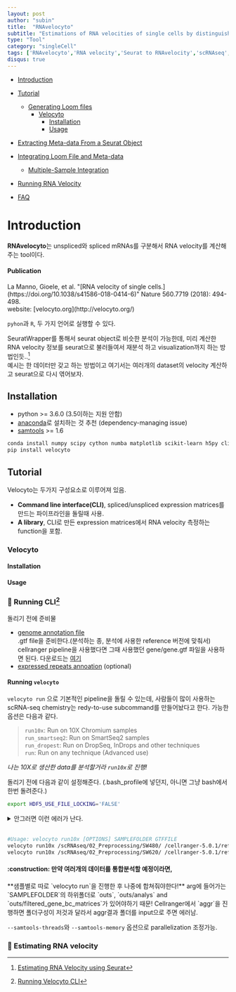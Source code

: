 ```yaml
---
layout: post
author: "subin"
title:  "RNAvelocyto"
subtitle: "Estimations of RNA velocities of single cells by distinguishing unspliced and spliced mRNAs"
type: "Tool"
category: "singleCell"
tags: ['RNAvelocyto','RNA velocity','Seurat to RNAvelocity','scRNAseq','Python','R']
disqus: true
---
```

- [Introduction](#introduction)
- [Tutorial](#tutorial)
  * [Generating Loom files](#generating-loom-files)
    + [Velocyto](#velocyto)
      + [Installation](#installation)
      + [Usage](#usage)

- [Extracting Meta-data From a Seurat Object](#extracting-meta-data)
- [Integrating Loom File and Meta-data](#integrating-loom-file-and-meta-data)
  * [Multiple-Sample Integration](#multiple-sample-integration)
- [Running RNA Velocity](#running-rna-velocity)
- [FAQ](#faq)



# Introduction
**RNAvelocyto**는 unspliced와 spliced mRNAs를 구분해서  RNA velocity를 계산해주는 tool이다.

<div class="bs-callout bs-callout-info">
<div markdown="1">
  <h4>Publication</h4>
La Manno, Gioele, et al. "[RNA velocity of single cells.](https://doi.org/10.1038/s41586-018-0414-6)" Nature 560.7719 (2018): 494-498.<br/>
website: [velocyto.org](http://velocyto.org/)
</div></div>

`pyhon`과 `R`, 두 가지 언어로 실행할 수 있다.<br/>  

SeuratWrapper를 통해서 seurat object로 비슷한 분석이 가능한데, 미리 계산한 RNA velocity 정보를 seurat으로 불러들여서 재분석 하고 visualization까지 하는 방법인듯..[^1]<br/>
예시는 한 데이터만 갖고 하는 방법이고 여기서는 여러개의 dataset의 velocity 계산하고 seurat으로 다시 엮어보자.  


## Installation
- python >= 3.6.0 (3.5이하는 지원 안함)
- [anaconda](https://sweebinee.github.io/blog/study/tools/2021-03-22/Anaconda)로 설치하는 것 추천 (dependency-managing issue)
- [samtools](https://sweebinee.github.io/blog/study/tools/2021-03-22/Samtools) >= 1.6 

```bash
conda install numpy scipy cython numba matplotlib scikit-learn h5py click
pip install velocyto
```

## Tutorial
Velocyto는 두가지 구성요소로 이루어져 있음.
-  **Command line interface(CLI)**, spliced/unspliced expression matrices를 만드는 파이프라인을 돌릴때 사용.
-  **A library**, CLI로 만든 expression matrices에서 RNA velocity 측정하는 function을 포함.

### Velocyto
#### Installation
#### Usage


### :honey_pot: Running CLI[^2]
돌리기 전에 준비물
- <u>genome annotation file</u><br/> .gtf file을 준비한다.(분석하는 종, 분석에 사용한 reference 버전에 맞춰서)<br/> cellranger pipeline을 사용했다면 그때 사용했던 gene/gene.gtf 파일을 사용하면 된다. 다운로드는 [여기](https://support.10xgenomics.com/single-cell-gene-expression/software/pipelines/latest/advanced/references) 
- <u>expressed repeats annoation</u> (optional)<br/>


#### Running `velocyto` 
`velocyto run` 으로 기본적인 pipeline을 돌릴 수 있는데, 사람들이 많이 사용하는 scRNA-seq chemistry는 redy-to-use subcommand를 만들어놨다고 한다. 가능한 옵션은 다음과 같다.
> `run10x`: Run on 10X Chromium samples <br/>
> `run_smartseq2`: Run on SmartSeq2 samples<br/>
> `run_dropest`: Run on DropSeq, InDrops and other techniques<br/>
> `run`: Run on any technique (Advanced use)

*나는 10X로 생산한 data를 분석할거라 `run10x`로 진행!*

돌리기 전에 다음과 같이 설정해준다. (.bash_profile에 넣던지, 아니면 그냥 bash에서 한번 돌려준다.)
```bash
export HDF5_USE_FILE_LOCKING='FALSE'
```
<details>
<summary>안그러면 이런 에러가 난다.</summary>
<div markdown="1">
거의 2시간쯤 후.. 다 돌아가서 결과 loom file writing 하는 와중에 발생한다.[^3]

```bash
2021-03-22 19:27:45,677 - DEBUG - Writing loom file
Traceback (most recent call last):
  File "/storage2/Project/subin/source/Anaconda3/lib/python3.8/site-packages/velocyto/commands/_run.py", line 286, in _run
    ds = loompy.create(filename=outfile, matrix=total, row_attrs=ra, col_attrs=ca, dtype="float32")
TypeError: create() got an unexpected keyword argument 'matrix'

During handling of the above exception, another exception occurred:

Traceback (most recent call last):
  File "/storage2/Project/subin/source/Anaconda3/bin/velocyto", line 8, in <module>
    sys.exit(cli())
  File "/storage2/Project/subin/source/Anaconda3/lib/python3.8/site-packages/click/core.py", line 829, in __call__
    return self.main(*args, **kwargs)
  File "/storage2/Project/subin/source/Anaconda3/lib/python3.8/site-packages/click/core.py", line 782, in main
    rv = self.invoke(ctx)
  File "/storage2/Project/subin/source/Anaconda3/lib/python3.8/site-packages/click/core.py", line 1259, in invoke
    return _process_result(sub_ctx.command.invoke(sub_ctx))
  File "/storage2/Project/subin/source/Anaconda3/lib/python3.8/site-packages/click/core.py", line 1066, in invoke
    return ctx.invoke(self.callback, **ctx.params)
  File "/storage2/Project/subin/source/Anaconda3/lib/python3.8/site-packages/click/core.py", line 610, in invoke
    return callback(*args, **kwargs)
  File "/storage2/Project/subin/source/Anaconda3/lib/python3.8/site-packages/velocyto/commands/run10x.py", line 112, in run10x
    return _run(bamfile=(bamfile, ), gtffile=gtffile, bcfile=bcfile, outputfolder=outputfolder,
  File "/storage2/Project/subin/source/Anaconda3/lib/python3.8/site-packages/velocyto/commands/_run.py", line 297, in _run
    loompy.create(filename=outfile, layers=tmp_layers, row_attrs=ra, col_attrs=ca, file_attrs={"velocyto.__version__": vcy.__version__, "velocyto.logic": logic})
  File "/storage2/Project/subin/source/Anaconda3/lib/python3.8/site-packages/loompy/loompy.py", line 1057, in create
    with new(filename, file_attrs=file_attrs) as ds:
  File "/storage2/Project/subin/source/Anaconda3/lib/python3.8/site-packages/loompy/loompy.py", line 983, in new
    f = h5py.File(name=filename, mode='w')
  File "/storage2/Project/subin/source/Anaconda3/lib/python3.8/site-packages/h5py/_hl/files.py", line 424, in __init__
    fid = make_fid(name, mode, userblock_size,
  File "/storage2/Project/subin/source/Anaconda3/lib/python3.8/site-packages/h5py/_hl/files.py", line 196, in make_fid
    fid = h5f.create(name, h5f.ACC_TRUNC, fapl=fapl, fcpl=fcpl)
  File "h5py/_objects.pyx", line 54, in h5py._objects.with_phil.wrapper
  File "h5py/_objects.pyx", line 55, in h5py._objects.with_phil.wrapper
  File "h5py/h5f.pyx", line 116, in h5py.h5f.create
OSError: Unable to create file (file locking disabled on this file system (use HDF5_USE_FILE_LOCKING environment variable to override), errno = 38, error message = 'Function not implemented')
```
</div>
</details>
<br/>

```bash
#Usage: velocyto run10x [OPTIONS] SAMPLEFOLDER GTFFILE
velocyto run10x /scRNAseq/02_Preprocessing/SW480/ /cellranger-5.0.1/refdata-gex-GRCh38-2020-A/genes/genes.gtf
velocyto run10x /scRNAseq/02_Preprocessing/SW620/ /cellranger-5.0.1/refdata-gex-GRCh38-2020-A/genes/genes.gtf
```

<div class="bs-callout bs-callout-warning">
<div markdown="1">
<h4>:construction: 만약 여러개의 데이터를 통합분석할 예정이라면,</h4>
**샘플별로 따로 `velocyto run`을 진행한 후 나중에 합쳐줘야한다!** arg에 들어가는 `SAMPLEFOLDER`의 하위폴더로 `outs`, `outs/analys` and `outs/filtered_gene_bc_matrices`가 있어야하기 때문! Cellranger에서 `aggr`을 진행하면 폴더구성이 저것과 달라서 aggr결과 폴더를 input으로 주면 에러남.
</div></div>

`--samtools-threads`와 `--samtools-memory` 옵션으로 parallelization 조정가능. 

### :honey_pot: Estimating RNA velocity





[^1]: [Estimating RNA Velocity using Seurat](https://github.com/satijalab/seurat-wrappers/blob/master/docs/velocity.md)
[^2]: [Running Velocyto CLI](http://velocyto.org/velocyto.py/tutorial/index.html)
[^3]: [OSError: Unable to create file](https://github.com/qqwweee/keras-yolo3/issues/443)